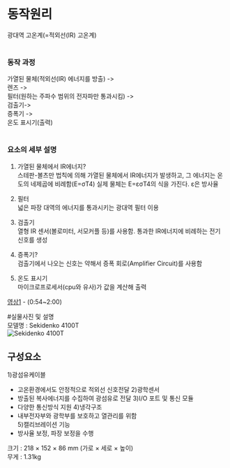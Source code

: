 # 동작원리</br>
광대역 고온계(=적외선(IR) 고온계) </br>
</br>

### 동작 과정
가열된 물체(적외선(IR) 에너지를 방출)  -></br> 
렌즈  -> </br>
필터(원하는 주파수 범위의 전자파만 통과시킴)  -> </br>
검출기-> </br>
증폭기 -> </br>
온도 표시기(출력) </br>
</br>

### 요소의 세부 설명
1) 가열된 물체에서 IR에너지?</br>
스테판-볼츠만 법칙에 의해 가열된 물체에서 IR에너지가 발생하고, 그 에너지는 온도의 네제곱에 비례함(E=σT4)
실제 물체는 E=εσT4의 식을 가진다. ε은 방사율

2) 필터</br>
넓은 파장 대역의 에너지를 통과시키는 광대역 필터 이용

3) 검출기</br>
열형 IR 센서(볼로미터, 서모커플 등)를 사용함. 통과한 IR에너지에 비례하는 전기 신호를 생성

4) 증폭기? </br>
검출기에서 나오는 신호는 약해서 증폭 회로(Amplifier Circuit)를 사용함

5) 온도 표시기 </br>
마이크로프로세서(cpu와 유사)가 값을 계산해 출력



[영상1](https://www.youtube.com/watch?v=QAs4OiYTCN8) - (0:54~2:00)

#실물사진 및 설명  
모델명 : Sekidenko 4100T  
![Sekidenko 4100T](https://www.advancedenergy.com/getattachment/d53443d6-eb6f-4ab1-a149-c3690a81afae/or4100t_optical_sensor_temperature_FL.jpg)  
## 구성요소
1)광섬유케이블  
- 고온환경에서도 안정적으로 적외선 신호전달
2)광학센서  
- 방출된 복사에너지를 수집하여 광섬유로 전달
3)I/O 포트 및 통신 모듈  
- 다양한 통신방식 지원
4)냉각구조  
- 내부전자부와 광학부를 보호하고 열관리를 위함  
5)캘리브레이션 기능  
- 방사율 보정, 파장 보정을 수행  

크기 : 218 × 152 × 86 mm (가로 × 세로 × 높이)  
무게 : 1.31kg  
